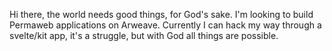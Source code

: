 Hi there, the world needs good things, for God's sake.
I'm looking to build Permaweb applications on Arweave.
Currently I can hack my way through a svelte/kit app, it's a struggle, but with God all things are possible.
